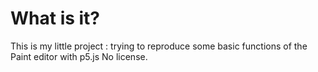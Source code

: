 # What is it?
This is my little project : trying to reproduce some basic functions of the Paint editor with p5.js
No license.
